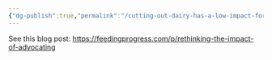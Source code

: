 ```yaml
---
{"dg-publish":true,"permalink":"/cutting-out-dairy-has-a-low-impact-for-animals-chicken-much-higher/","created":"2025-06-13T13:20:14.354+01:00","updated":"2025-09-28T23:49:43.982+01:00"}
---
```


See this blog post: https://feedingprogress.com/p/rethinking-the-impact-of-advocating
